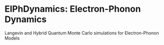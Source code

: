 # ElPhDynamics: Electron-Phonon Dynamics
Langevin and Hybrid Quantum Monte Carlo simulations for Electron-Phonon Models
